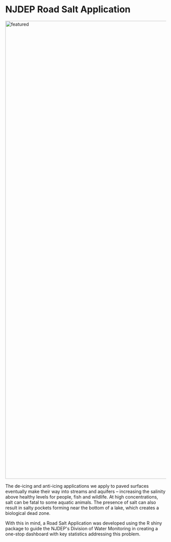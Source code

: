 # NJDEP Road Salt Application

<img width="1433" alt="featured" src="https://user-images.githubusercontent.com/36116239/202060491-095f8a92-0a66-483b-b46d-4a1050928c75.png">


The de-icing and anti-icing applications we apply to paved surfaces eventually make their way into streams and aquifers – increasing the salinity above healthy levels for people, fish and wildlife. At high concentrations, salt can be fatal to some aquatic animals. The presence of salt can also result in salty pockets forming near the bottom of a lake, which creates a biological dead zone.

With this in mind, a Road Salt Application was developed using the R shiny package to guide the NJDEP's Division of Water Monitoring in creating a one-stop dashboard with key statistics addressing this problem.

